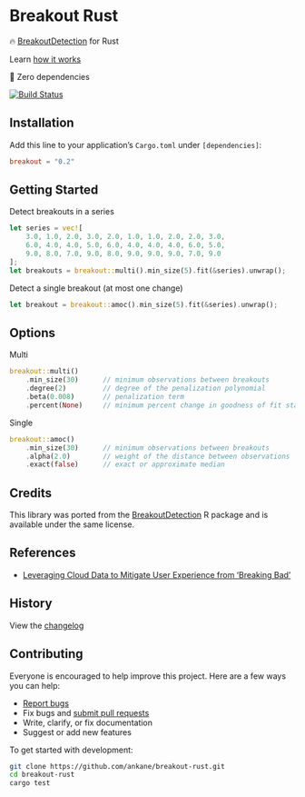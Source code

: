 # Breakout Rust

🔥 [BreakoutDetection](https://github.com/twitter/BreakoutDetection) for Rust

Learn [how it works](https://blog.twitter.com/engineering/en_us/a/2014/breakout-detection-in-the-wild)

🎉 Zero dependencies

[![Build Status](https://github.com/ankane/breakout-rust/actions/workflows/build.yml/badge.svg)](https://github.com/ankane/breakout-rust/actions)

## Installation

Add this line to your application’s `Cargo.toml` under `[dependencies]`:

```toml
breakout = "0.2"
```

## Getting Started

Detect breakouts in a series

```rust
let series = vec![
    3.0, 1.0, 2.0, 3.0, 2.0, 1.0, 1.0, 2.0, 2.0, 3.0,
    6.0, 4.0, 4.0, 5.0, 6.0, 4.0, 4.0, 4.0, 6.0, 5.0,
    9.0, 8.0, 7.0, 9.0, 8.0, 9.0, 9.0, 9.0, 7.0, 9.0
];
let breakouts = breakout::multi().min_size(5).fit(&series).unwrap();
```

Detect a single breakout (at most one change)

```rust
let breakout = breakout::amoc().min_size(5).fit(&series).unwrap();
```

## Options

Multi

```rust
breakout::multi()
    .min_size(30)      // minimum observations between breakouts
    .degree(2)         // degree of the penalization polynomial
    .beta(0.008)       // penalization term
    .percent(None)     // minimum percent change in goodness of fit statistic
```

Single

```rust
breakout::amoc()
    .min_size(30)      // minimum observations between breakouts
    .alpha(2.0)        // weight of the distance between observations
    .exact(false)      // exact or approximate median
```

## Credits

This library was ported from the [BreakoutDetection](https://github.com/twitter/BreakoutDetection) R package and is available under the same license.

## References

- [Leveraging Cloud Data to Mitigate User Experience from ‘Breaking Bad’](https://arxiv.org/abs/1411.7955)

## History

View the [changelog](https://github.com/ankane/breakout-rust/blob/master/CHANGELOG.md)

## Contributing

Everyone is encouraged to help improve this project. Here are a few ways you can help:

- [Report bugs](https://github.com/ankane/breakout-rust/issues)
- Fix bugs and [submit pull requests](https://github.com/ankane/breakout-rust/pulls)
- Write, clarify, or fix documentation
- Suggest or add new features

To get started with development:

```sh
git clone https://github.com/ankane/breakout-rust.git
cd breakout-rust
cargo test
```
